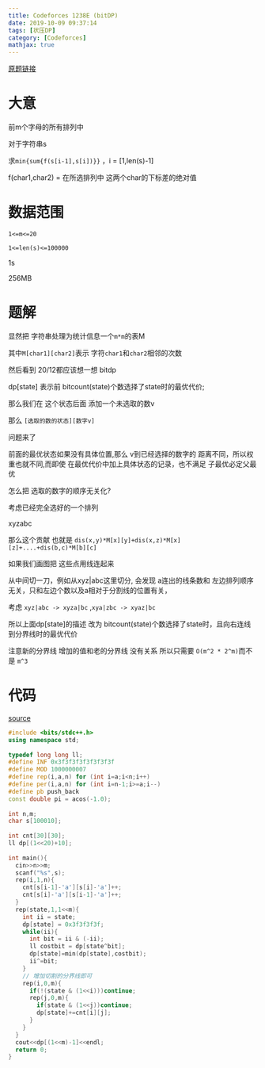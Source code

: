 ```yaml
---
title: Codeforces 1238E (bitDP)
date: 2019-10-09 09:37:14
tags: [状压DP]
category: [Codeforces]
mathjax: true
---
```


[原题链接](https://codeforces.com/contest/1238/problem/E)

# 大意

前m个字母的所有排列中

对于字符串s

求`min{sum{f(s[i-1],s[i])}}` ，i = [1,len(s)-1]

f(char1,char2) = 在所选排列中 这两个char的下标差的绝对值

# 数据范围

`1<=m<=20`

`1<=len(s)<=100000`

1s

256MB

# 题解

显然把 字符串处理为统计信息一个`m*m`的表M

其中`M[char1][char2]`表示 字符`char1`和`char2`相邻的次数

然后看到 20/12都应该想一想 bitdp

dp[state] 表示前 bitcount(state)个数选择了state时的最优代价;

那么我们在 这个状态后面 添加一个未选取的数v

那么 `[选取的数的状态][数字v]`

问题来了

前面的最优状态如果没有具体位置,那么 v到已经选择的数字的 距离不同，所以权重也就不同,而即使 在最优代价中加上具体状态的记录，也不满足 子最优必定父最优

怎么把 选取的数字的顺序无关化?

考虑已经完全选好的一个排列

xyzabc

那么这个贡献 也就是 `dis(x,y)*M[x][y]+dis(x,z)*M[x][z]+....+dis(b,c)*M[b][c]`

如果我们画图把 这些点用线连起来

从中间切一刀，例如从xyz|abc这里切分, 会发现 a连出的线条数和 左边排列顺序无关，只和左边个数以及a相对于分割线的位置有关，

考虑 `xyz|abc -> xyza|bc` ,`xya|zbc -> xyaz|bc`

所以上面dp[state]的描述 改为 bitcount(state)个数选择了state时，且向右连线到分界线时的最优代价

注意新的分界线 增加的值和老的分界线 没有关系 所以只需要 `O(m^2 * 2^m)`而不是 `m^3`

# 代码

[source](https://codeforces.com/contest/1238/submission/62201739)

```cpp
#include <bits/stdc++.h>
using namespace std;
 
typedef long long ll;
#define INF 0x3f3f3f3f3f3f3f3f
#define MOD 1000000007
#define rep(i,a,n) for (int i=a;i<n;i++)
#define per(i,a,n) for (int i=n-1;i>=a;i--)
#define pb push_back
const double pi = acos(-1.0);
 
int n,m;
char s[100010];
 
int cnt[30][30];
ll dp[(1<<20)+10];
 
int main(){
  cin>>n>>m;
  scanf("%s",s);
  rep(i,1,n){
    cnt[s[i-1]-'a'][s[i]-'a']++;
    cnt[s[i]-'a'][s[i-1]-'a']++;
  }
  rep(state,1,1<<m){
    int ii = state;
    dp[state] = 0x3f3f3f3f;
    while(ii){
      int bit = ii & (-ii);
      ll costbit = dp[state^bit];
      dp[state]=min(dp[state],costbit);
      ii^=bit;
    }
    // 增加切割的分界线即可
    rep(i,0,m){
      if(!(state & (1<<i)))continue;
      rep(j,0,m){
        if(state & (1<<j))continue;
        dp[state]+=cnt[i][j];
      }
    }
  }
  cout<<dp[(1<<m)-1]<<endl;
  return 0;
}
```
